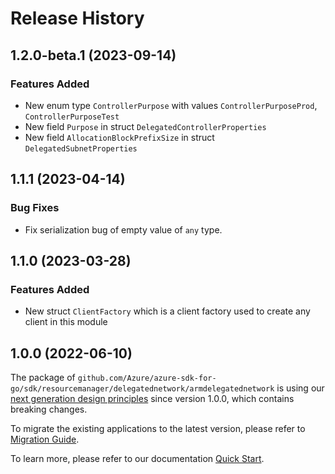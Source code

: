 # Release History

## 1.2.0-beta.1 (2023-09-14)
### Features Added

- New enum type `ControllerPurpose` with values `ControllerPurposeProd`, `ControllerPurposeTest`
- New field `Purpose` in struct `DelegatedControllerProperties`
- New field `AllocationBlockPrefixSize` in struct `DelegatedSubnetProperties`


## 1.1.1 (2023-04-14)
### Bug Fixes

- Fix serialization bug of empty value of `any` type.


## 1.1.0 (2023-03-28)
### Features Added

- New struct `ClientFactory` which is a client factory used to create any client in this module


## 1.0.0 (2022-06-10)

The package of `github.com/Azure/azure-sdk-for-go/sdk/resourcemanager/delegatednetwork/armdelegatednetwork` is using our [next generation design principles](https://azure.github.io/azure-sdk/general_introduction.html) since version 1.0.0, which contains breaking changes.

To migrate the existing applications to the latest version, please refer to [Migration Guide](https://aka.ms/azsdk/go/mgmt/migration).

To learn more, please refer to our documentation [Quick Start](https://aka.ms/azsdk/go/mgmt).